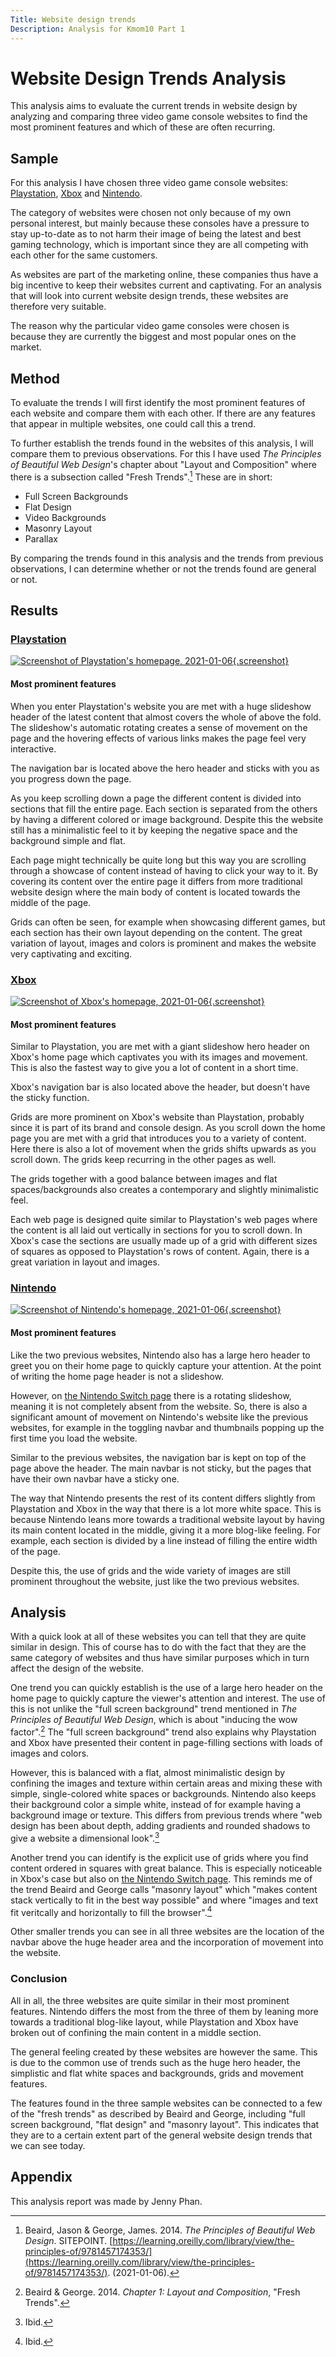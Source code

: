 ```yaml
---
Title: Website design trends
Description: Analysis for Kmom10 Part 1
---
```

Website Design Trends Analysis
=======================

This analysis aims to evaluate the current trends in website design by analyzing and comparing three video game console websites to find the most prominent features and which of these are often recurring.

Sample
-----------------------

For this analysis I have chosen three video game console websites: [Playstation](https://www.playstation.com/sv-se/), [Xbox](https://www.xbox.com/sv-SE) and [Nintendo](https://www.nintendo.com/). 

The category of websites were chosen not only because of my own personal interest, but mainly because these consoles have a pressure to stay up-to-date as to not harm their image of being the latest and best gaming technology, which is important since they are all competing with each other for the same customers. 

As websites are part of the marketing online, these companies thus have a big incentive to keep their websites current and captivating. For an analysis that will look into current website design trends, these websites are therefore very suitable.

The reason why the particular video game consoles were chosen is because they are currently the biggest and most popular ones on the market.

Method
-----------------------

To evaluate the trends I will first identify the most prominent features of each website and compare them with each other. If there are any features that appear in multiple websites, one could call this a trend.

To further establish the trends found in the websites of this analysis, I will compare them to previous observations. For this I have used *The Principles of Beautiful Web Design*'s chapter about "Layout and Composition" where there is a subsection called "Fresh Trends".[^1] These are in short:

- Full Screen Backgrounds
- Flat Design
- Video Backgrounds
- Masonry Layout
- Parallax

By comparing the trends found in this analysis and the trends from previous observations, I can determine whether or not the trends found are general or not.

Results
-----------------------

### [Playstation](https://www.playstation.com/sv-se/)
[![Screenshot of Playstation's homepage, 2021-01-06](%base_url%/image/playstation_screenshot_210106.png?w=857){.screenshot}](%base_url%/image/playstation_screenshot_210106.png? "Click for full size")

#### Most prominent features
When you enter Playstation's website you are met with a huge slideshow header of the latest content that almost covers the whole of above the fold. The slideshow's automatic rotating creates a sense of movement on the page and the hovering effects of various links makes the page feel very interactive.

The navigation bar is located above the hero header and sticks with you as you progress down the page.

As you keep scrolling down a page the different content is divided into sections that fill the entire page. Each section is separated from the others by having a different colored or image background. Despite this the website still has a minimalistic feel to it by keeping the negative space and the background simple and flat.

Each page might technically be quite long but this way you are scrolling through a showcase of content instead of having to click your way to it. By covering its content over the entire page it differs from more traditional website design where the main body of content is located towards the middle of the page.

Grids can often be seen, for example when showcasing different games, but each section has their own layout depending on the content. The great variation of layout, images and colors is prominent and makes the website very captivating and exciting.

### [Xbox](https://www.xbox.com/sv-SE)
[![Screenshot of Xbox's homepage, 2021-01-06](%base_url%/image/xbox_screenshot_210106.png?w=857){.screenshot}](%base_url%/image/xbox_screenshot_210106.png? "Click for full size")

#### Most prominent features
Similar to Playstation, you are met with a giant slideshow hero header on Xbox's home page which captivates you with its images and movement. This is also the fastest way to give you a lot of content in a short time.

Xbox's navigation bar is also located above the header, but doesn't have the sticky function.

Grids are more prominent on Xbox's website than Playstation, probably since it is part of its brand and console design. As you scroll down the home page you are met with a grid that introduces you to a variety of content. Here there is also a lot of movement when the grids shifts upwards as you scroll down. The grids keep recurring in the other pages as well.

The grids together with a good balance between images and flat spaces/backgrounds also creates a contemporary and slightly minimalistic feel.

Each web page is designed quite similar to Playstation's web pages where the content is all laid out vertically in sections for you to scroll down. In Xbox's case the sections are usually made up of a grid with different sizes of squares as opposed to Playstation's rows of content. Again, there is a great variation in layout and images.

### [Nintendo](https://www.nintendo.com/)
[![Screenshot of Nintendo's homepage, 2021-01-06](%base_url%/image/nintendo_screenshot_210106.png?w=857){.screenshot}](%base_url%/image/nintendo_screenshot_210106.png? "Click for full size")

#### Most prominent features
Like the two previous websites, Nintendo also has a large hero header to greet you on their home page to quickly capture your attention. At the point of writing the home page 
header is not a slideshow. 

However, on [the Nintendo Switch page](https://www.nintendo.com/switch/) there is a rotating slideshow, meaning it is not completely absent from the website. So, there is also a significant amount of movement on Nintendo's website like the previous websites, for example in the toggling navbar and thumbnails popping up the first time you load the website.

Similar to the previous websites, the navigation bar is kept on top of the page above the header. The main navbar is not sticky, but the pages that have their own navbar have a sticky one.

The way that Nintendo presents the rest of its content differs slightly from Playstation and Xbox in the way that there is a lot more white space. This is because Nintendo leans more towards a traditional website layout by having its main content located in the middle, giving it a more blog-like feeling. For example, each section is divided by a line instead of filling the entire width of the page.

Despite this, the use of grids and the wide variety of images are still prominent throughout the website, just like the two previous websites.

Analysis
-----------------------------------
With a quick look at all of these websites you can tell that they are quite similar in design. This of course has to do with the fact that they are the same category of websites and thus have similar purposes which in turn affect the design of the website.

One trend you can quickly establish is the use of a large hero header on the home page to quickly capture the viewer's attention and interest. The use of this is not unlike the "full screen background" trend mentioned in *The Principles of Beautiful Web Design*, which is about "inducing the wow factor".[^2] The "full screen background" trend also explains why Playstation and Xbox have presented their content in page-filling sections with loads of images and colors. 

However, this is balanced with a flat, almost minimalistic design by confining the images and texture within certain areas and mixing these with simple, single-colored white spaces or backgrounds. Nintendo also keeps their background color a simple white, instead of for example having a background image or texture. This differs from previous trends where "web design has been about depth, adding gradients and rounded shadows to give a website a dimensional look".[^3] 

Another trend you can identify is the explicit use of grids where you find content ordered in squares with great balance. This is especially noticeable in Xbox's case but also on [the Nintendo Switch page](https://www.nintendo.com/switch/). This reminds me of the trend Beaird and George calls "masonry layout" which "makes content stack vertically to fit in the best way possible" and where "images and text fit veritcally and horizontally to fill the browser".[^4]

Other smaller trends you can see in all three websites are the location of the navbar above the huge header area and the incorporation of movement into the website.

### Conclusion

All in all, the three websites are quite similar in their most prominent features. Nintendo differs the most from the three of them by leaning more towards a traditional blog-like layout, while Playstation and Xbox have broken out of confining the main content in a middle section. 

The general feeling created by these websites are however the same. This is due to the common use of trends such as the huge hero header, the simplistic and flat white spaces and backgrounds, grids and movement features.

The features found in the three sample websites can be connected to a few of the "fresh trends" as described by Beaird and George, including "full screen background, "flat design" and "masonry layout". This indicates that they are to a certain extent part of the general website design trends that we can see today.

Appendix
-----------------------------------

This analysis report was made by Jenny Phan.

<a class="arrow-up" href="?" aria-label="Go to top of page"><i class="fas fa-arrow-circle-up"></i></a>

[^1]: Beaird, Jason & George, James. 2014. *The Principles of Beautiful Web Design*. SITEPOINT. [https://learning.oreilly.com/library/view/the-principles-of/9781457174353/](https://learning.oreilly.com/library/view/the-principles-of/9781457174353/). (2021-01-06).

[^2]: Beaird & George. 2014. *Chapter 1: Layout and Composition*, "Fresh Trends".

[^3]: Ibid.

[^4]: Ibid.
